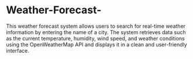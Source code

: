 # Weather-Forecast-
This weather forecast system allows users to search for real-time weather information by entering the name of a city. The system retrieves data such as the current temperature, humidity, wind speed, and weather conditions using the OpenWeatherMap API and displays it in a clean and user-friendly interface.
